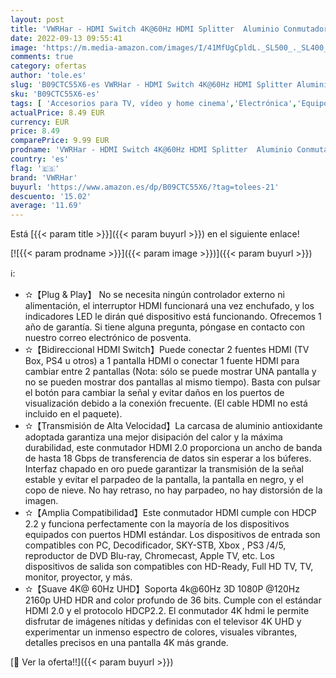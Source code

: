```yaml
---
layout: post
title: 'VWRHar - HDMI Switch 4K@60Hz HDMI Splitter  Aluminio Conmutador HDMI 2.0 Bidireccional 2 Entrada a 1 Salida o HDMI Splitter 1x2  Soporta 4K 3D 1080P UHD HDR HDCP 2.2 para TV PS3/4/5 BLU-Ray/DVD Player Xbox'
date: 2022-09-13 09:55:41
image: 'https://m.media-amazon.com/images/I/41MfUgCpldL._SL500_._SL400_.jpg'
comments: true
category: ofertas
author: 'tole.es'
slug: 'B09CTC55X6-es VWRHar - HDMI Switch 4K@60Hz HDMI Splitter Aluminio...'
sku: 'B09CTC55X6-es'
tags: [ 'Accesorios para TV, vídeo y home cinema','Electrónica','Equipos por satélite','Switch para equipos por satélite','TV, vídeo y home cinema','vwrhar','xbox','🇪🇸', ]
actualPrice: 8.49 EUR
currency: EUR
price: 8.49
comparePrice: 9.99 EUR
prodname: 'VWRHar - HDMI Switch 4K@60Hz HDMI Splitter  Aluminio Conmutador HDMI 2.0 Bidireccional 2 Entrada a 1 Salida o HDMI Splitter 1x2  Soporta 4K 3D 1080P UHD HDR HDCP 2.2 para TV PS3/4/5 BLU-Ray/DVD Player Xbox'
country: 'es'
flag: '🇪🇸'
brand: 'VWRHar'
buyurl: 'https://www.amazon.es/dp/B09CTC55X6/?tag=tolees-21'
descuento: '15.02'
average: '11.69'
---
```


Está [{{< param title >}}]({{< param buyurl >}}) en el siguiente enlace!

[![{{< param prodname >}}]({{< param image >}})]({{< param buyurl >}})

ℹ️:

- ✫【Plug & Play】 No se necesita ningún controlador externo ni alimentación, el interruptor HDMI funcionará una vez enchufado, y los indicadores LED le dirán qué dispositivo está funcionando. Ofrecemos 1 año de garantía. Si tiene alguna pregunta, póngase en contacto con nuestro correo electrónico de posventa.
- ✫【Bidireccional HDMI Switch】Puede conectar 2 fuentes HDMI (TV Box, PS4 u otros) a 1 pantalla HDMI o conectar 1 fuente HDMI para cambiar entre 2 pantallas (Nota: sólo se puede mostrar UNA pantalla y no se pueden mostrar dos pantallas al mismo tiempo). Basta con pulsar el botón para cambiar la señal y evitar daños en los puertos de visualización debido a la conexión frecuente. (El cable HDMI no está incluido en el paquete).
- ✫【Transmisión de Alta Velocidad】La carcasa de aluminio antioxidante adoptada garantiza una mejor disipación del calor y la máxima durabilidad, este conmutador HDMI 2.0 proporciona un ancho de banda de hasta 18 Gbps de transferencia de datos sin esperar a los búferes. Interfaz chapado en oro puede garantizar la transmisión de la señal estable y evitar el parpadeo de la pantalla, la pantalla en negro, y el copo de nieve. No hay retraso, no hay parpadeo, no hay distorsión de la imagen.
- ✫【Amplia Compatibilidad】Este conmutador HDMI cumple con HDCP 2.2 y funciona perfectamente con la mayoría de los dispositivos equipados con puertos HDMI estándar. Los dispositivos de entrada son compatibles con PC, Decodificador, SKY-STB, Xbox , PS3 /4/5, reproductor de DVD Blu-ray, Chromecast, Apple TV, etc. Los dispositivos de salida son compatibles con HD-Ready, Full HD TV, TV, monitor, proyector, y más.
- ✫【Suave 4K@ 60Hz UHD】Soporta 4k@60Hz 3D 1080P @120Hz 2160p UHD HDR and color profundo de 36 bits. Cumple con el estándar HDMI 2.0 y el protocolo HDCP2.2. El conmutador 4K hdmi le permite disfrutar de imágenes nítidas y definidas con el televisor 4K UHD y experimentar un inmenso espectro de colores, visuales vibrantes, detalles precisos en una pantalla 4K más grande.

[🛒 Ver la oferta!!]({{< param buyurl >}})
